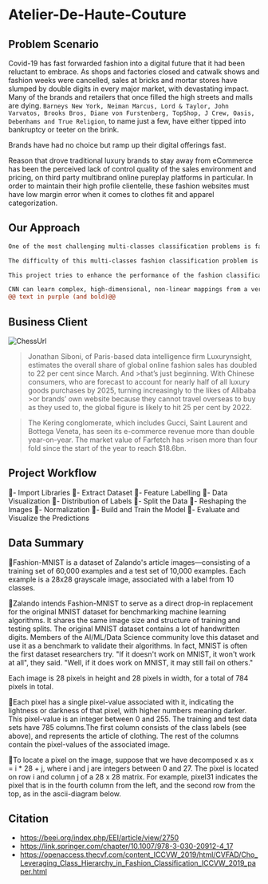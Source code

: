 # Atelier-De-Haute-Couture

## Problem Scenario

Covid-19 has fast forwarded fashion into a digital future that it had been reluctant to embrace. As shops and factories closed and catwalk shows and fashion weeks were cancelled, sales at bricks and mortar stores have slumped by double digits in every major market, with devastating impact. Many of the brands and retailers that once filled the high streets and malls are dying. `Barneys New York, Neiman Marcus, Lord & Taylor, John Varvatos, Brooks Bros, Diane von Furstenberg, TopShop, J Crew, Oasis, Debenhams and True Religion`, to name just a few, have either tipped into bankruptcy or teeter on the brink.

Brands have had no choice but ramp up their digital offerings fast.

Reason that drove traditional luxury brands to stay away from eCommerce has been the perceived lack of control quality of the sales environment and pricing, on third party multibrand online pureplay platforms in particular. In order to maintain their high profile clientelle, these fashion websites must have low margin error when it comes to clothes fit and apparel categorization.

## Our Approach
```diff
One of the most challenging multi-classes classification problems is fashion classification in which labels that characterize the clothes type are assigned to the images.

The difficulty of this multi-classes fashion classification problem is due to the richness of the clothes properties and the high depth of clothes categorization as well. This complicated depth makes different labels/classes to have similar features. 

This project tries to enhance the performance of the fashion classification problem on the Fashion-MNIST Dataset , which contains 70,000 images (each image is labeled from the 10 categories shown in Figure 1: T-shirt/top, Trousers, Pullover, Dress, Coat, Sandals, Shirt, Sneaker, Bag and Ankle boot).

CNN can learn complex, high-dimensional, non-linear mappings from a very large number of data (images). Moreover, CNN gives an excellent classification average for images . The main advantages of CNN are that it extracts the salient features that are never changed, and it is invariant to shifting, scaling and distortions of input data (images).
@@ text in purple (and bold)@@
```

## Business Client
![ChessUrl](https://images.squarespace-cdn.com/content/v1/5d48ece5c9b54700015ba784/1603698100793-GRLKR2D44TY660KTLMNB/Milan+Fashion+App+UI+Kit-web-15.gif"chess")

>Jonathan Siboni, of Paris-based data intelligence firm Luxurynsight, estimates the overall share of global online fashion sales has doubled to 22 per cent since March. And >that’s just beginning. With Chinese consumers, who are forecast to account for nearly half of all luxury goods purchases by 2025, turning increasingly to the likes of Alibaba >or brands’ own website because they cannot travel overseas to buy as they used to, the global figure is likely to hit 25 per cent by 2022.

>The Kering conglomerate, which includes Gucci, Saint Laurent and Bottega Veneta, has seen its e-commerce revenue more than double year-on-year. The market value of Farfetch has >risen more than four fold since the start of the year to reach $18.6bn.


## Project Workflow
:pushpin:- Import Libraries
:pushpin:- Extract Dataset
:pushpin:- Feature Labelling
:pushpin:- Data Visualization
:pushpin:- Distribution of Labels
:pushpin:- Split the Data
:pushpin:- Reshaping the Images
:pushpin:- Normalization
:pushpin:- Build and Train the Model
:pushpin:- Evaluate and Visualize the Predictions

## Data Summary
:closed_book:Fashion-MNIST is a dataset of Zalando's article images—consisting of a training set of 60,000 examples and a test set of 10,000 examples. Each example is a 28x28 grayscale image, associated with a label from 10 classes. 

:blue_book:Zalando intends Fashion-MNIST to serve as a direct drop-in replacement for the original MNIST dataset for benchmarking machine learning algorithms. It shares the same image size and structure of training and testing splits. The original MNIST dataset contains a lot of handwritten digits. Members of the AI/ML/Data Science community love this dataset and use it as a benchmark to validate their algorithms. In fact, MNIST is often the first dataset researchers try.  "If it doesn't work on MNIST, it won't work at all", they said. "Well, if it does work on MNIST, it may still fail on others."

Each image is 28 pixels in height and 28 pixels in width, for a total of 784 pixels in total.

:orange_book:Each pixel has a single pixel-value associated with it, indicating the lightness or darkness of that pixel, with higher numbers meaning darker. This pixel-value is an integer between 0 and 255. The training and test data sets have 785 columns.The first column consists of the class labels (see above), and represents the article of clothing.
The rest of the columns contain the pixel-values of the associated image.

:ledger:To locate a pixel on the image, suppose that we have decomposed x as x = i * 28 + j, where i and j are integers between 0 and 27. The pixel is located on row i and column j of a 28 x 28 matrix. For example, pixel31 indicates the pixel that is in the fourth column from the left, and the second row from the top, as in the ascii-diagram below.

## Citation
- https://beei.org/index.php/EEI/article/view/2750
- https://link.springer.com/chapter/10.1007/978-3-030-20912-4_17
- https://openaccess.thecvf.com/content_ICCVW_2019/html/CVFAD/Cho_Leveraging_Class_Hierarchy_in_Fashion_Classification_ICCVW_2019_paper.html
